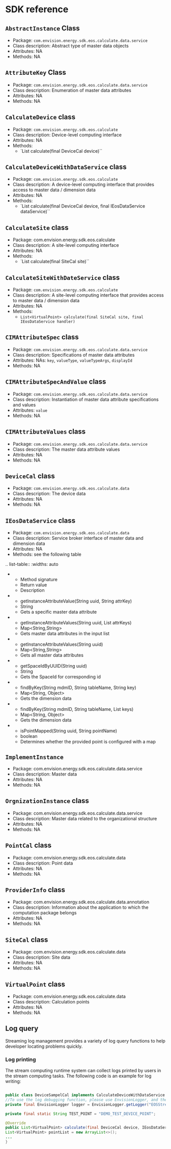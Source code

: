 # SDK reference

## `AbstractInstance` Class
- Package: `com.envision.energy.sdk.eos.calculate.data.service`
- Class description: Abstract type of master data objects
- Attributes:  NA
- Methods: NA

## `AttributeKey` Class
- Package: `com.envision.energy.sdk.eos.calculate.data.service`
- Class description: Enumeration of master data attributes
- Attributes:  NA
- Methods: NA

## `CalculateDevice` class
- Package: `com.envision.energy.sdk.eos.calculate`
- Class description: Device-level computing interface
- Attributes:  NA
- Methods:
  * `List<VirtualPoint> calculate(final DeviceCal device)``

## `CalculateDeviceWithDataService` class
- Package: `com.envision.energy.sdk.eos.calculate`
- Class description: A device-level computing interface that provides access to master data / dimension data
- Attributes:  NA
- Methods:
  * `List<VirtualPoint> calculate(final DeviceCal device, final IEosDataService dataService)``

## `CalculateSite` class
- Package: com.envision.energy.sdk.eos.calculate
- Class description: A site-level computing interface
- Attributes:  NA
- Methods:
  * `List<VirtualPoint> calculate(final SiteCal site)``

## `CalculateSiteWithDateService` class
- Package: `com.envision.energy.sdk.eos.calculate`
- Class description: A site-level computing interface that provides access to master data / dimension data
- Attributes:  NA
- Methods:
  * `List<VirtualPoint> calculate(final SiteCal site, final IEosDataService handler)`

## `CIMAttributeSpec` class
- Package: `com.envision.energy.sdk.eos.calculate.data.service`
- Class description: Specifications of master data attributes
- Attributes:  NAs: `key`, `valueType`, `valueTypeArgs`, `displayId`
- Methods: NA

## `CIMAttributeSpecAndValue` class
- Package: `com.envision.energy.sdk.eos.calculate.data.service`
- Class description: Instantiation of master data attribute specifications and values
- Attributes: `value`
- Methods: NA

## `CIMAttributeValues` class
- Package: `com.envision.energy.sdk.eos.calculate.data.service`
- Class description: The master data attribute values
- Attributes:  NA
- Methods: NA

## `DeviceCal` class
- Package: `com.envision.energy.sdk.eos.calculate.data`
- Class description: The device data
- Attributes:  NA
- Methods: NA

## `IEosDataService` class
- Package: `com.envision.energy.sdk.eos.calculate.data`
- Class description: Service broker interface of master data and dimension data
- Attributes:  NA
- Methods: see the following table



.. list-table::
   :widths: auto

   * - Method signature
     - Return value
     - Description
   * - getInstanceAttributeValue(String uuid, String attrKey)
     - String
     - Gets a specific master data attribute
   * - getInstanceAttributeValues(String uuid, List&nbsp;attrKeys)
     - Map&lt;String,String&gt;
     - Gets master data attributes in the input list
   * - getInstanceAttributeValues(String uuid)
     - Map&lt;String,String&gt;
     - Gets all master data attributes
   * - getSpaceIdByUUID(String uuid)
     - String
     - Gets the SpaceId for corresponding id
   * - findByKey(String mdmID, String tableName,   String key)
     - Map&lt;String, Object&gt;
     - Gets the dimension data
   * - findByKey(String mdmID, String tableName, List&nbsp;keys)
     - Map&lt;String,   Object&gt;
     - Gets the dimension data
   * - isPointMapped(String   uuid, String pointName)
     - boolean
     - Determines whether the provided point is configured with a map


## `ImplementInstance`
- Package: com.envision.energy.sdk.eos.calculate.data.service
- Class description: Master data
- Attributes:  NA
- Methods: NA

## `OrgnizationInstance` class
- Package: com.envision.energy.sdk.eos.calculate.data.service
- Class description: Master data related to the organizational structure
- Attributes:  NA
- Methods: NA

## `PointCal` class
- Package: com.envision.energy.sdk.eos.calculate.data
- Class description: Point data
- Attributes:  NA
- Methods: NA

## `ProviderInfo` class
- Package: com.envision.energy.sdk.eos.calculate.data.annotation
- Class description: Information about the application to which the computation package belongs
- Attributes:  NA
- Methods: NA

## `SiteCal` class
- Package: com.envision.energy.sdk.eos.calculate.data
- Class description: Site data
- Attributes:  NA
- Methods: NA

## `VirtualPoint` class
- Package: com.envision.energy.sdk.eos.calculate.data
- Class description: Calculation points
- Attributes:  NA
- Methods: NA

## Log query
Streaming log management provides a variety of log query functions to help developer locating problems quickly.

### Log printing
The stream computing runtime system can collect logs printed by users in the stream computing tasks.
The following code is an example for log writing:
```java

public class DeviceSampelCal implements CalculateDeviceWithDataService {
//To use the log debugging function, please use EnvisionLogger, and the parameter must be "EOSStreamingLogger"
private final EnvisionLogger logger = EnvisionLogger.getLogger("EOSStreamingLogger");

private final static String TEST_POINT = "DEMO_TEST_DEVICE_POINT";

@Override
public List<VirtualPoint> calculate(final DeviceCal device, IEosDataService handler) {
List<VirtualPoint> pointList = new ArrayList<>();
...
}
```
